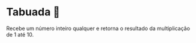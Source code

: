 # Tabuada 🧮

Recebe um número inteiro qualquer e retorna o resultado da multiplicação de 1 até 10. 
